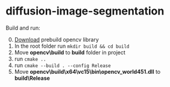 # diffusion-image-segmentation
Build and run:

0. [Download](https://sourceforge.net/projects/opencvlibrary/files/opencv-win/) prebuild opencv library  
1. In the root folder run ```mkdir build && cd build```
2. Move **opencv\build** to **build** folder in project
3. run ```cmake ..```
4. run ```cmake --build . --config Release```
5. Move **opencv\build\x64\vc15\bin\opencv_world451.dll** to **build\Release**
